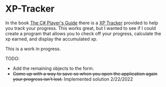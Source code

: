 # XP-Tracker

In the book [The C# Player's Guide](URL 'https://csharpplayersguide.com/') there is a [XP Tracker](URL 'https://csharpplayersguide.com/assets/content/downloadables/XPTracker.pdf') provided to help you track your progress. This works great, but I wanted to see if I could create a program that allows you to check off your progress, calculate the xp earned, and display the accumulated xp.

This is a work in progress.

TODO:
- Add the remaining objects to the form.
- ~~Come up with a way to save so when you open the application again your progress isn't lost.~~ Implemented solution 2/22/2022
